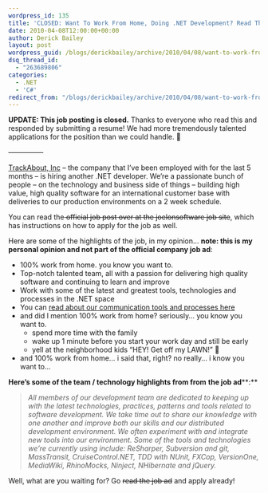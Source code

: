 ```yaml
---
wordpress_id: 135
title: 'CLOSED: Want To Work From Home, Doing .NET Development? Read This!'
date: 2010-04-08T12:00:00+00:00
author: Derick Bailey
layout: post
wordpress_guid: /blogs/derickbailey/archive/2010/04/08/want-to-work-from-home-doing-net-development-read-this.aspx
dsq_thread_id:
  - "263689806"
categories:
  - .NET
  - 'C#'
redirect_from: "/blogs/derickbailey/archive/2010/04/08/want-to-work-from-home-doing-net-development-read-this.aspx/"
---
```

**UPDATE: This job posting is closed.** Thanks to everyone who read this and responded by submitting a resume! We had more tremendously talented applications for the position than we could handle. 🙂

&#8212;&#8212;&#8212;&#8212;&#8212;

[TrackAbout, Inc](http://corp.trackabout.com/) – the company that I’ve been employed with for the last 5 months – is hiring another .NET developer. We’re a passionate bunch of people – on the technology and business side of things – building high value, high quality software for an international customer base with deliveries to our production environments on a 2 week schedule.

You can read the<strike> official job post over at the joelonsoftware job site</strike>, which has instructions on how to apply for the job as well.

Here are some of the highlights of the job, in my opinion… **note: this is my personal opinion and not part of the official company job ad**:

  * 100% work from home. you know you want to. 
  * Top-notch talented team, all with a passion for delivering high quality software and continuing to learn and improve 
  * Work with some of the latest and greatest tools, technologies and processes in the .NET space 
  * You can [read about our communication tools and processes here](https://lostechies.com/blogs/joeydotnet/archive/2009/10/09/guest-post-suggestions-for-effective-team-communication-in-a-virtual-environment.aspx) 
  * and did I mention 100% work from home? seriously… you know you want to. 
      * spend more time with the family 
      * wake up 1 minute before you start your work day and still be early 
      * yell at the neighborhood kids “HEY! Get off my LAWN!” 🙂 
  * and 100% work from home… i said that, right? no really… i know you want to… 

**Here’s some of the team / technology highlights from from** **the job ad****:**

> _All members of our development team are dedicated to keeping up with the latest technologies, practices, patterns and tools related to software development. We take time out to share our knowledge with one another and improve both our skills and our distributed development environment. We often experiment with and integrate new tools into our environment. Some of the tools and technologies we&#8217;re currently using include: ReSharper, Subversion and git, MassTransit, CruiseControl.NET, TDD with NUnit, FXCop, VersionOne, MediaWiki, RhinoMocks, Ninject, NHibernate and jQuery._

Well, what are you waiting for? Go <strike>read the job ad</strike> and apply already!